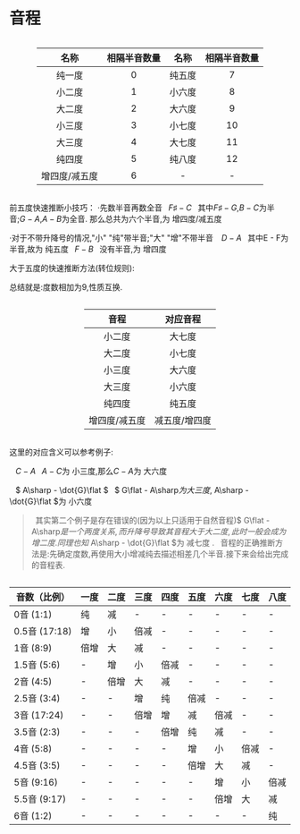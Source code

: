 <style>
.center 
{
  width: auto;
  display: table;
  margin-left: auto;
  margin-right: auto;
}
</style>

# 音程

<div class ="center">

| 名称   |相隔半音数量 | 名称   |相隔半音数量 |
|:----------:|:-------------:|:----------:|:-------------:|
| 纯一度 |  0 |纯五度 | 7 |
| 小二度 |    1   |小六度 | 8 |
| 大二度 | 2 |大六度 | 9 |
| 小三度 | 3 |小七度 | 10 |
| 大三度 | 4 |大七度 | 11 |
| 纯四度 | 5 |纯八度 | 12 |
| 增四度/减五度 | 6 |- | -|


</div>

前五度快速推断小技巧：
·先数半音再数全音
&ensp;$F\sharp - C$
&ensp;其中$F\sharp - G$,$B - C$为半音;$G - A$,$A - B$为全音.
那么总共为六个半音,为 增四度/减五度

·对于不带升降号的情况,"小" "纯"带半音;"大" "增"不带半音
&ensp; $D - A$
&ensp;其中E - F为半音,故为 纯五度
&ensp;$F - B$
&ensp;没有半音,为 增四度

大于五度的快速推断方法(转位规则):

总结就是:度数相加为9,性质互换.

<div class ="center">

| 音程   |对应音程 |
|:----------:|:-------------:|
| 小二度 |    大七度   |
| 大二度 | 小七度 |
| 小三度 | 大六度 |
| 大三度 | 小六度 |
| 纯四度 | 纯五度 |
| 增四度/减五度 | 减五度/增四度 |

</div>


这里的对应含义可以参考例子:

&ensp; $C - A$
&ensp;$A - C$为 小三度,那么$C - A$为 大六度

&ensp; $ A\sharp - \dot{G}\flat $
&ensp;$ G\flat -  A\sharp$为 大三度,$ A\sharp - \dot{G}\flat $为 小六度

>&ensp;其实第二个例子是存在错误的(因为以上只适用于自然音程)$ G\flat -  A\sharp$是一个两度关系,而升降号导致其音程大于 大二度,此时一般会成为 增二度.同理也知$ A\sharp - \dot{G}\flat $为 减七度 .
&ensp;音程的正确推断方法是:先确定度数,再使用大小增减纯去描述相差几个半音.接下来会给出完成的音程表.

<div class ="center">

| 音数（比例） | 一度 | 二度 | 三度 | 四度 | 五度 | 六度 | 七度 | 八度 |
|------------|-----|-----|-----|-----|-----|-----|-----|-----|
| 0音 (1:1) | 纯 | 减 | - | - | - | - | - | - |
| 0.5音 (17:18) | 增 | 小 | 倍减 | - | - | - | - | - |
| 1音 (8:9) | 倍增 | 大 | 减 | - | - | - | - | - |
| 1.5音 (5:6) | - | 增 | 小 | 倍减 | - | - | - | - |
| 2音 (4:5) | - | 倍增 | 大 | 减 | - | - | - | - |
| 2.5音 (3:4) | - | - | 增 | 纯 | 倍减 | - | - | - |
| 3音 (17:24) | - | - | 倍增 | 增 | 减 | 倍减 | - | - |
| 3.5音 (2:3) | - | - | - | 倍增 | 纯 | 减 | - | - |
| 4音 (5:8) | - | - | - | - | 增 | 小 | 倍减 | - |
| 4.5音 (3:5) | - | - | - | - | 倍增 | 大 | 减 | - |
| 5音 (9:16) | - | - | - | - | - | 增 | 小 | 倍减 |
| 5.5音 (9:17) | - | - | - | - | - | 倍增 | 大 | 减 |
| 6音 (1:2) | - | - | - | - | - | - | - | 纯 |

</div>

